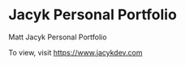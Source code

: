 # Jacyk Personal Portfolio

Matt Jacyk Personal Portfolio

To view, visit https://www.jacykdev.com

